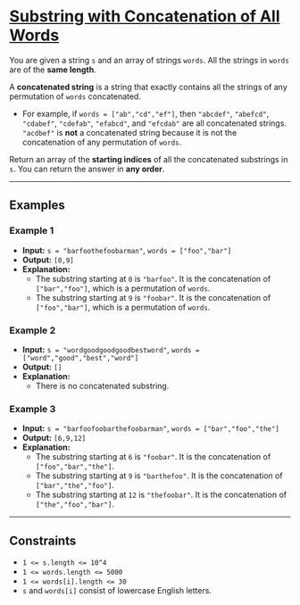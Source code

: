 # [Substring with Concatenation of All Words](https://leetcode.com/problems/substring-with-concatenation-of-all-words/)

You are given a string `s` and an array of strings `words`. All the strings in `words` are of the **same length**.

A **concatenated string** is a string that exactly contains all the strings of any permutation of `words` concatenated.

- For example, if `words = ["ab","cd","ef"]`, then `"abcdef"`, `"abefcd"`, `"cdabef"`, `"cdefab"`, `"efabcd"`, and `"efcdab"` are all concatenated strings. `"acdbef"` is **not** a concatenated string because it is not the concatenation of any permutation of `words`.

Return an array of the **starting indices** of all the concatenated substrings in `s`. You can return the answer in **any order**.

---

## Examples

### Example 1
- **Input:** `s = "barfoothefoobarman"`, `words = ["foo","bar"]`
- **Output:** `[0,9]`
- **Explanation:** 
  - The substring starting at `0` is `"barfoo"`. It is the concatenation of `["bar","foo"]`, which is a permutation of `words`.
  - The substring starting at `9` is `"foobar"`. It is the concatenation of `["foo","bar"]`, which is a permutation of `words`.

### Example 2
- **Input:** `s = "wordgoodgoodgoodbestword"`, `words = ["word","good","best","word"]`
- **Output:** `[]`
- **Explanation:** 
  - There is no concatenated substring.

### Example 3
- **Input:** `s = "barfoofoobarthefoobarman"`, `words = ["bar","foo","the"]`
- **Output:** `[6,9,12]`
- **Explanation:** 
  - The substring starting at `6` is `"foobar"`. It is the concatenation of `["foo","bar","the"]`.
  - The substring starting at `9` is `"barthefoo"`. It is the concatenation of `["bar","the","foo"]`.
  - The substring starting at `12` is `"thefoobar"`. It is the concatenation of `["the","foo","bar"]`.

---

## Constraints
- `1 <= s.length <= 10^4`
- `1 <= words.length <= 5000`
- `1 <= words[i].length <= 30`
- `s` and `words[i]` consist of lowercase English letters.
